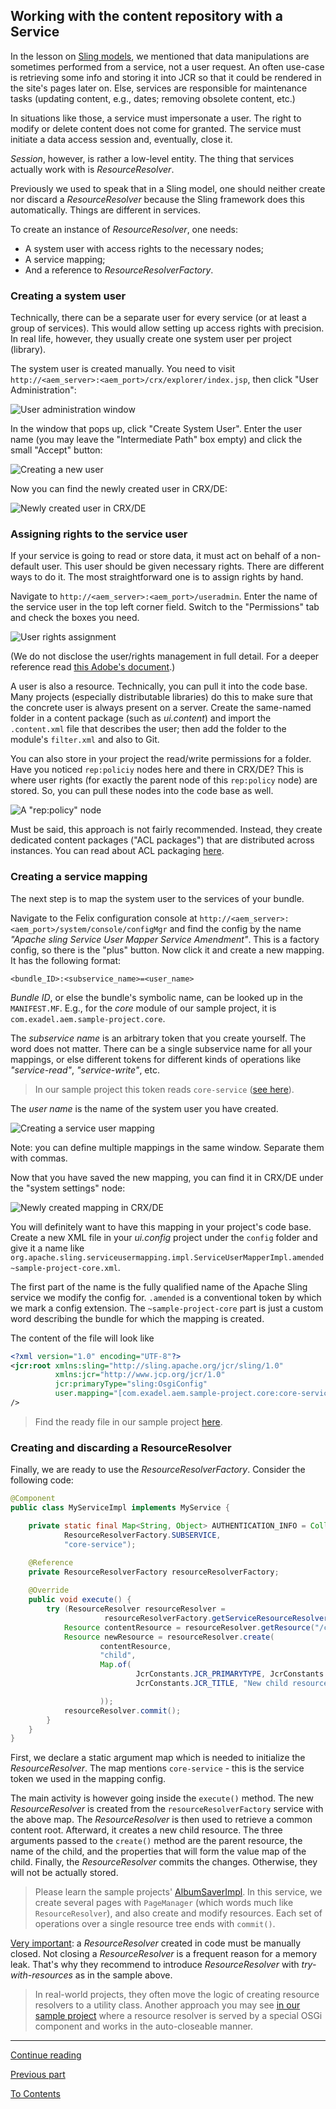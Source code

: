 ## Working with the content repository with a Service

In the lesson on [Sling models](../5/part2.md), we mentioned that data manipulations are sometimes performed from a service, not a user request. An often use-case is retrieving some info and storing it into JCR so that it could be rendered in the site's pages later on. Else, services are responsible for maintenance tasks (updating content, e.g., dates; removing obsolete content, etc.)

In situations like those, a service must impersonate a user. The right to modify or delete content does not come for granted. The service must initiate a data access session and, eventually, close it. 

_Session_, however, is rather a low-level entity. The thing that services actually work with is _ResourceResolver_.

Previously we used to speak that in a Sling model, one should neither create nor discard a _ResourceResolver_ because the Sling framework does this automatically. Things are different in services.

To create an instance of _ResourceResolver_, one needs:
* A system user with access rights to the necessary nodes;
* A service mapping;
* And a reference to _ResourceResolverFactory_.

### Creating a system user

Technically, there can be a separate user for every service (or at least a group of services). This would allow setting up access rights with precision. In real life, however, they usually create one system user per project (library).

The system user is created manually. You need to visit `http://<aem_server>:<aem_port>/crx/explorer/index.jsp`, then click "User Administration":

![User administration window](img/user-administration.png)

In the window that pops up, click "Create System User". Enter the user name (you may leave the "Intermediate Path" box empty) and click the small "Accept" button:

![Creating a new user](img/creating-new-user.png)

Now you can find the newly created user in CRX/DE:

![Newly created user in CRX/DE](img/system-user-crxde.png)

### Assigning rights to the service user

If your service is going to read or store data, it must act on behalf of a non-default user. This user should be given necessary rights. There are different ways to do it. The most straightforward one is to assign rights by hand.

Navigate to `http://<aem_server>:<aem_port>/useradmin`. Enter the name of the service user in the top left corner field. Switch to the "Permissions" tab and check the boxes you need.

![User rights assignment](img/user-rights-assignment.png)

(We do not disclose the user/rights management in full detail. For a deeper reference read [this Adobe's document](https://experienceleague.adobe.com/docs/experience-manager-65/administering/security/security.html?lang=en).)

A user is also a resource. Technically, you can pull it into the code base. Many projects (especially distributable libraries) do this to make sure that the concrete user is always present on a server. Create the same-named folder in a content package (such as _ui.content_) and import the `.content.xml` file that describes the user; then add the folder to the module's `filter.xml` and also to Git.

You can also store in your project the read/write permissions for a folder. Have you noticed `rep:policiy` nodes here and there in CRX/DE? This is where user rights (for exactly the parent node of this `rep:policy` node) are stored. So, you can pull these nodes into the code base as well. 

![A "rep:policy" node](img/rep-policy-node.png)

Must be said, this approach is not fairly recommended. Instead, they create dedicated content packages ("ACL packages") that are distributed across instances. You can read about ACL packaging [here](http://www.aemcq5tutorials.com/tutorials/create-system-user-in-aem/#package-system-user:~:text=How%20to%20package%20system%20user%20using%20acs%20commons%20acl%20packager).   

### Creating a service mapping

The next step is to map the system user to the services of your bundle.

Navigate to the Felix configuration console at `http://<aem_server>:<aem_port>/system/console/configMgr` and find the config by the name _"Apache sling Service User Mapper Service Amendment"_. This is a factory config, so there is the "plus" button. Now click it and create a new mapping. It has the following format:
```
<bundle_ID>:<subservice_name>=<user_name>
```
_Bundle ID_, or else the bundle's symbolic name, can be looked up in the `MANIFEST.MF`. E.g., for the _core_ module of our sample project, it is `com.exadel.aem.sample-project.core`.

The _subservice name_ is an arbitrary token that you create yourself. The word does not matter. There can be a single subservice name for all your mappings, or else different tokens for different kinds of operations like _"service-read"_, _"service-write"_, etc.

> In our sample project this token reads `core-service` ([see here](/project/ui.config/src/main/content/jcr_root/apps/sample-project/osgiconfig/config/org.apache.sling.serviceusermapping.impl.ServiceUserMapperImpl.amended~sample-project-core.xml)).

The _user name_ is the name of the system user you have created.

![Creating a service user mapping](img/creating-service-user-mapping.png)

Note: you can define multiple mappings in the same window. Separate them with commas.

Now that you have saved the new mapping, you can find it in CRX/DE under the "system settings" node:

![Newly created mapping in CRX/DE](img/service-mapping-crxde.png)

You will definitely want to have this mapping in your project's code base. Create a new XML file in your _ui.config_ project under the `config` folder and give it a name like `org.apache.sling.serviceusermapping.impl.ServiceUserMapperImpl.amended~sample-project-core.xml`. 

The first part of the name is the fully qualified name of the Apache Sling service we modify the config for. `.amended` is a conventional token by which we mark a config extension. The `~sample-project-core` part is just a custom word describing the bundle for which the mapping is created. 

The content of the file will look like 
```xml
<?xml version="1.0" encoding="UTF-8"?>
<jcr:root xmlns:sling="http://sling.apache.org/jcr/sling/1.0"
          xmlns:jcr="http://www.jcp.org/jcr/1.0"
          jcr:primaryType="sling:OsgiConfig"
          user.mapping="[com.exadel.aem.sample-project.core:core-service=service_user]"
/>
```

> Find the ready file in our sample project [here](../../project/ui.config/src/main/content/jcr_root/apps/sample-project/osgiconfig/config/org.apache.sling.serviceusermapping.impl.ServiceUserMapperImpl.amended~sample-project-core.xml).
 
### Creating and discarding a ResourceResolver

Finally, we are ready to use the _ResourceResolverFactory_. Consider the following code:
```java
@Component
public class MyServiceImpl implements MyService {

    private static final Map<String, Object> AUTHENTICATION_INFO = Collections.singletonMap(
            ResourceResolverFactory.SUBSERVICE,
            "core-service");

    @Reference
    private ResourceResolverFactory resourceResolverFactory;
    
    @Override
    public void execute() {
        try (ResourceResolver resourceResolver = 
                     resourceResolverFactory.getServiceResourceResolver(AUTHENTICATION_INFO)) {
            Resource contentResource = resourceResolver.getResource("/content");
            Resource newResource = resourceResolver.create(
                    contentResource,
                    "child",
                    Map.of(
                            JcrConstants.JCR_PRIMARYTYPE, JcrConstants.NT_UNSTRUCTURED,
                            JcrConstants.JCR_TITLE, "New child resource"

                    ));
            resourceResolver.commit();
        }
    }
}
```
First, we declare a static argument map which is needed to initialize the _ResourceResolver_. The map mentions `core-service` - this is the service token we used in the mapping config.

The main activity is however going inside the `execute()` method. The new _ResourceResolver_ is created from the `resourceResolverFactory` service with the above map. The _ResourceResolver_ is then used to retrieve a common content root. Afterward, it creates a new child resource. The three arguments passed to the `create()` method are the parent resource, the name of the child, and the properties that will form the value map of the child. Finally, the _ResourceResolver_ commits the changes. Otherwise, they will not be actually stored.

> Please learn the sample projects' [AlbumSaverImpl](/project/core/src/main/java/com/exadel/aem/core/services/impl/AlbumSaverImpl.java). In this service, we create several pages with `PageManager` (which words much like `ResourceResolver`), and also create and modify resources. Each set of operations over a single resource tree ends with `commit()`.

<u>Very important</u>: a _ResourceResolver_ created in code must be manually closed. Not closing a _ResourceResolver_ is a frequent reason for a memory leak. That's why they recommend to introduce _ResourceResolver_ with _try-with-resources_ as in the sample above.

> In real-world projects, they often move the logic of creating resource resolvers to a utility class. Another approach you may see [in our sample project](/project/core/src/main/java/com/exadel/aem/core/services/impl/ResourceResolverHostImpl.java) where a resource resolver is served by a special OSGi component and works in the auto-closeable manner.

---

[Continue reading](part3.md)

[Previous part](part1.md)

[To Contents](../../../README.md)
